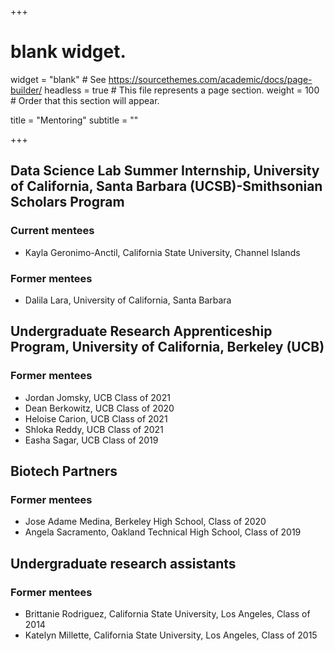 +++
# blank widget.
widget = "blank"  # See https://sourcethemes.com/academic/docs/page-builder/
headless = true  # This file represents a page section.
weight = 100  # Order that this section will appear.

title = "Mentoring"
subtitle = ""

+++
## Data Science Lab Summer Internship, University of California, Santa Barbara (UCSB)-Smithsonian Scholars Program

### Current mentees

* Kayla Geronimo-Anctil, California State University, Channel Islands

### Former mentees

* Dalila Lara, University of California, Santa Barbara


## Undergraduate Research Apprenticeship Program, University of California, Berkeley (UCB)

### Former mentees

* Jordan Jomsky, UCB Class of 2021
* Dean Berkowitz, UCB Class of 2020
* Heloise Carion, UCB Class of 2021
* Shloka Reddy, UCB Class of 2021
* Easha Sagar, UCB Class of 2019


## Biotech Partners

### Former mentees

* Jose Adame Medina, Berkeley High School, Class of 2020
* Angela Sacramento, Oakland Technical High School, Class of 2019

## Undergraduate research assistants

### Former mentees

* Brittanie Rodriguez, California State University, Los Angeles, Class of 2014
* Katelyn Millette, California State University, Los Angeles, Class of 2015
